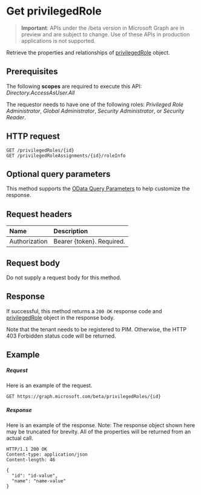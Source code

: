 # Get privilegedRole

> **Important**: APIs under the /beta version in Microsoft Graph are in preview and are subject to change. Use of these APIs in production applications is not supported.

Retrieve the properties and relationships of [privilegedRole](../resources/privilegedrole.md) object. 

## Prerequisites
The following **scopes** are required to execute this API: _Directory.AccessAsUser.All_

The requestor needs to have one of the following roles: _Privileged Role Administrator_, _Global Administrator_, _Security Administrator_, or _Security Reader_.
 
## HTTP request
<!-- { "blockType": "ignored" } -->
```http
GET /privilegedRoles/{id}
GET /privilegedRoleAssignments/{id}/roleInfo
```
## Optional query parameters
This method supports the [OData Query Parameters](http://developer.microsoft.com/en-us/graph/docs/overview/query_parameters) to help customize the response.

## Request headers
| Name      |Description|
|:----------|:----------|
| Authorization  | Bearer {token}. Required. |

## Request body
Do not supply a request body for this method.
## Response
If successful, this method returns a `200 OK` response code and [privilegedRole](../resources/privilegedrole.md) object in the response body.

Note that the tenant needs to be registered to PIM. Otherwise, the HTTP 403 Forbidden status code will be returned.
## Example
##### Request
Here is an example of the request.
<!-- {
  "blockType": "request",
  "name": "get_privilegedrole"
}-->
```http
GET https://graph.microsoft.com/beta/privilegedRoles/{id}
```
##### Response
Here is an example of the response. Note: The response object shown here may be truncated for brevity. All of the properties will be returned from an actual call.
<!-- {
  "blockType": "response",
  "truncated": true,
  "@odata.type": "microsoft.graph.privilegedRole"
} -->
```http
HTTP/1.1 200 OK
Content-type: application/json
Content-length: 46

{
  "id": "id-value",
  "name": "name-value"
}
```

<!-- uuid: 8fcb5dbc-d5aa-4681-8e31-b001d5168d79
2015-10-25 14:57:30 UTC -->
<!-- {
  "type": "#page.annotation",
  "description": "Get privilegedRole",
  "keywords": "",
  "section": "documentation",
  "tocPath": ""
}-->